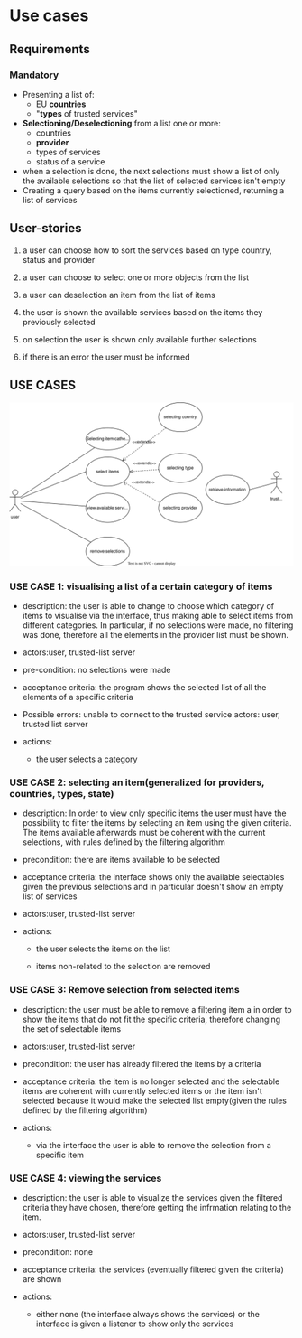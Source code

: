 # Use cases

## Requirements

### Mandatory

- Presenting a list of:
  - EU **countries**
  - "**types** of trusted services"
- **Selectioning/Deselectioning** from a list one or more:
  - countries
  - **provider**
  - types of services
  - status of a service
- when a selection is done, the next selections must show a list of only the available selections so that the list of selected services isn't empty
- Creating a query based on the items currently selectioned, returning a list of services

## User-stories

1. a user can choose how to sort the services based on type country, status and provider

2. a user can choose to select one or more objects from the list

3. a user can deselection an item from the list of items

4. the user is shown the available services based on the items they previously selected

5. on selection the user is shown only available further selections

6. if there is an error the user must be informed

## USE CASES

![Alt text](./use_cases_diagram.svg)

### USE CASE 1: visualising a list of a certain category of items

- description: the user is able to change to choose which category of items to visualise via the interface, thus making able to select items from different categories. In particular, if no selections were made, no filtering was done, therefore all the elements in the provider list must be shown.

- actors:user, trusted-list server

- pre-condition: no selections were made

- acceptance criteria: the program shows the selected list of all the elements of a specific criteria

- Possible errors: unable to connect to the trusted service
actors: user, trusted list server

- actions:
  - the user selects a category

### USE CASE 2: selecting an item(generalized for providers, countries, types, state)

- description: In order to view only specific items the user must have the possibility to filter the items by selecting an item using the given criteria. The items available afterwards must be coherent with the current selections, with rules defined by the filtering algorithm

- precondition: there are items available to be selected

- acceptance criteria: the interface shows only the available selectables given the previous selections and in particular doesn't show an empty list of services

- actors:user, trusted-list server

- actions:

  - the user selects the items on the list

  - items non-related to the selection are removed

### USE CASE 3: Remove selection from selected items

- description: the user must be able to remove a filtering item a in order to show the items that do not fit the specific criteria, therefore changing the set of selectable items

- actors:user, trusted-list server

- precondition: the user has already filtered the items by a criteria

- acceptance criteria: the item is no longer selected and the selectable items are coherent with currently selected items or the item isn't selected because it would make the selected list empty(given the rules defined by the filtering algorithm)

- actions:
  - via the interface the user is able to remove the selection from a specific item

### USE CASE 4: viewing the services

- description: the user is able to visualize the services given the filtered criteria they have chosen, therefore getting the infrmation relating to the item.

- actors:user, trusted-list server

- precondition: none

- acceptance criteria: the services (eventually filtered given the criteria) are shown

- actions:

  - either none (the interface always shows the services) or the interface is given a listener to show only the services
